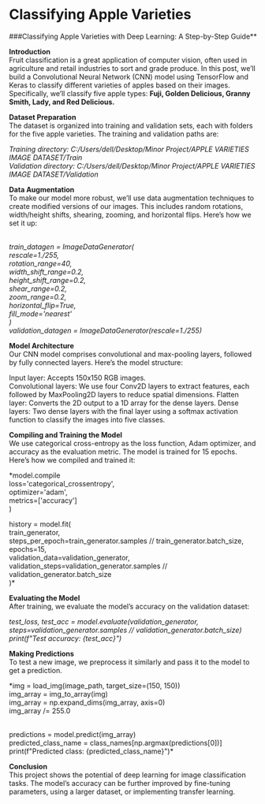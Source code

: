 # Classifying Apple Varieties

###Classifying Apple Varieties with Deep Learning: A Step-by-Step Guide**

**Introduction**<br>
Fruit classification is a great application of computer vision, often used in agriculture and retail industries to sort and grade produce. In this post, we’ll build a Convolutional Neural Network (CNN) model using TensorFlow and Keras to classify different varieties of apples based on their images. Specifically, we’ll classify five apple types: **Fuji, Golden Delicious, Granny Smith, Lady, and Red Delicious.**

**Dataset Preparation**<br>
The dataset is organized into training and validation sets, each with folders for the five apple varieties. The training and validation paths are:<br>

*Training directory: C:/Users/dell/Desktop/Minor Project/APPLE VARIETIES IMAGE DATASET/Train<br>
Validation directory: C:/Users/dell/Desktop/Minor Project/APPLE VARIETIES IMAGE DATASET/Validation*<br>

**Data Augmentation**<br>
To make our model more robust, we’ll use data augmentation techniques to create modified versions of our images. This includes random rotations, width/height shifts, shearing, zooming, and horizontal flips. Here’s how we set it up:<br><br>

*train_datagen = ImageDataGenerator(<br>
    rescale=1./255,<br>
    rotation_range=40,<br>
    width_shift_range=0.2,<br>
    height_shift_range=0.2,<br>
    shear_range=0.2,<br>
    zoom_range=0.2,<br>
    horizontal_flip=True,<br>
    fill_mode='nearest'<br>
)*<br>
*validation_datagen = ImageDataGenerator(rescale=1./255)*<br>

**Model Architecture**<br>
Our CNN model comprises convolutional and max-pooling layers, followed by fully connected layers. Here’s the model structure:<br>

Input layer: Accepts 150x150 RGB images.<br>
Convolutional layers: We use four Conv2D layers to extract features, each followed by MaxPooling2D layers to reduce spatial dimensions.
Flatten layer: Converts the 2D output to a 1D array for the dense layers.
Dense layers: Two dense layers with the final layer using a softmax activation function to classify the images into five classes.

**Compiling and Training the Model**<br>
We use categorical cross-entropy as the loss function, Adam optimizer, and accuracy as the evaluation metric. The model is trained for 15 epochs. Here’s how we compiled and trained it:<br>

*model.compile<br>
    loss='categorical_crossentropy',<br>
    optimizer='adam',<br>
    metrics=['accuracy']<br>
)<br>

history = model.fit(<br>
    train_generator,<br>
    steps_per_epoch=train_generator.samples // train_generator.batch_size,<br>
    epochs=15,<br>
    validation_data=validation_generator,<br>
    validation_steps=validation_generator.samples // validation_generator.batch_size<br>
)*<br>

**Evaluating the Model**<br>
After training, we evaluate the model’s accuracy on the validation dataset:<br>

*test_loss, test_acc = model.evaluate(validation_generator, steps=validation_generator.samples // validation_generator.batch_size)<br>
print(f"Test accuracy: {test_acc}")*<br>

**Making Predictions**<br>
To test a new image, we preprocess it similarly and pass it to the model to get a prediction.<br>

*img = load_img(image_path, target_size=(150, 150))<br>
img_array = img_to_array(img)<br>
img_array = np.expand_dims(img_array, axis=0)<br>
img_array /= 255.0<br><br>

predictions = model.predict(img_array)<br>
predicted_class_name = class_names[np.argmax(predictions[0])]<br>
print(f"Predicted class: {predicted_class_name}")*<br>

**Conclusion**<br>
This project shows the potential of deep learning for image classification tasks. The model’s accuracy can be further improved by fine-tuning parameters, using a larger dataset, or implementing transfer learning.
